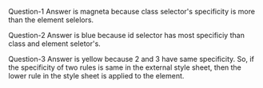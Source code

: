 Question-1
Answer is magneta because class selector's specificity is more than the element selelors.

Question-2
Answer is blue because id selector has most specificiy than class and element seletor's.

Question-3
Answer is yellow because 2 and 3 have same specificity. So, if the specificity of two rules is same in the external style sheet, then the lower rule in the style sheet is applied to the element.